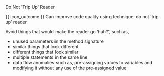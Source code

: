<span id="title">Do Not 'Trip Up' Reader</span>

<span id="prereqs"></span>

<span id="outcomes">{{ icon_outcome }} Can improve code quality using technique: do not 'trip up' reader </span>

<div id="body">

Avoid things that would make the reader go ‘huh?’, such as,

*	unused parameters in the method signature
*	similar things that look different
*	different things that look similar
*	multiple statements in the same line
*	data flow anomalies such as, pre-assigning values to variables and modifying it without any use of the pre-assigned value

</div>

<div id="extras">
</div>